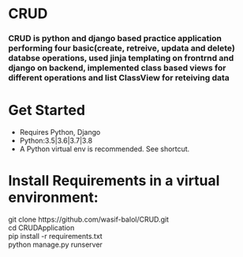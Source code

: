 # CRUD
<h3>CRUD is python and django based practice application performing four basic(create, retreive, updata and delete) databse operations, used jinja templating on frontrnd and django on backend, implemented class based views for different operations and list ClassView for reteiving data</h3>


# Get Started
<ul>
  <li>Requires Python, Django</li>
  <li>Python:3.5|3.6|3.7|3.8</li>
  <li>A Python virtual env is recommended. See shortcut.</li>
</ul>

# Install Requirements in a virtual environment:

<p>
git clone https://github.com/wasif-balol/CRUD.git<br>
cd CRUDApplication<br>
pip install -r requirements.txt<br>
  python manage.py runserver
  
</p>

